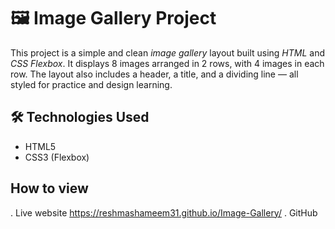 # 🖼️ Image Gallery Project

This project is a simple and clean *image gallery* layout built using *HTML* and *CSS Flexbox*. It displays 8 images arranged in 2 rows, with 4 images in each row. The layout also includes a header, a title, and a dividing line — all styled for practice and design learning.

## 🛠️ Technologies Used
- HTML5
- CSS3 (Flexbox)

## How to view
  . Live website  https://reshmashameem31.github.io/Image-Gallery/
  . GitHub
